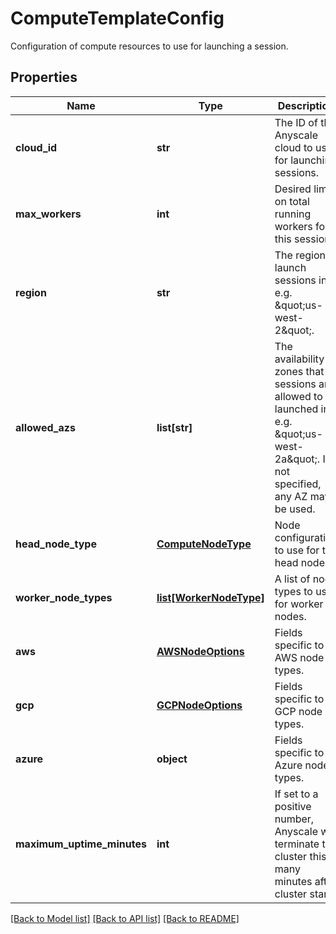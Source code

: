 # ComputeTemplateConfig

Configuration of compute resources to use for launching a session.     
## Properties
Name | Type | Description | Notes
------------ | ------------- | ------------- | -------------
**cloud_id** | **str** | The ID of the Anyscale cloud to use for launching sessions. | 
**max_workers** | **int** | Desired limit on total running workers for this session. | [optional] 
**region** | **str** | The region to launch sessions in, e.g. \&quot;us-west-2\&quot;. | 
**allowed_azs** | **list[str]** | The availability zones that sessions are allowed to be launched in, e.g. \&quot;us-west-2a\&quot;. If not specified, any AZ may be used. | [optional] 
**head_node_type** | [**ComputeNodeType**](ComputeNodeType.md) | Node configuration to use for the head node.  | 
**worker_node_types** | [**list[WorkerNodeType]**](WorkerNodeType.md) | A list of node types to use for worker nodes.  | 
**aws** | [**AWSNodeOptions**](AWSNodeOptions.md) | Fields specific to AWS node types. | [optional] 
**gcp** | [**GCPNodeOptions**](GCPNodeOptions.md) | Fields specific to GCP node types. | [optional] 
**azure** | **object** | Fields specific to Azure node types. | [optional] 
**maximum_uptime_minutes** | **int** | If set to a positive number, Anyscale will terminate the cluster this many minutes after cluster start. | [optional] 

[[Back to Model list]](../README.md#documentation-for-models) [[Back to API list]](../README.md#documentation-for-api-endpoints) [[Back to README]](../README.md)


